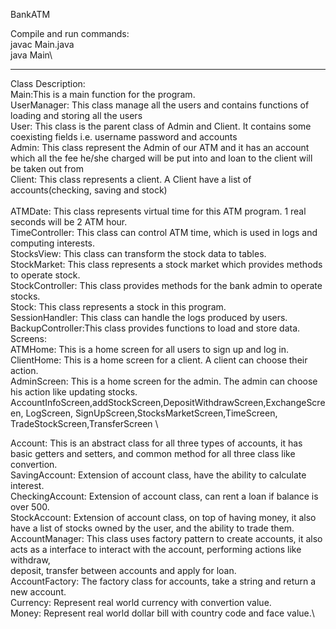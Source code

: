 BankATM

Compile and run commands:\
javac Main.java\
java Main\
**************************************
Class Description:\
Main:This is a main function for the program.\
UserManager: This class manage all the users and contains functions of loading and storing all the users\
User: This class is the parent class of Admin and Client. It contains some coexisting fields         i.e. username password and accounts\
Admin: This class represent the Admin of our ATM and it has an account which all the fee he/she charged will be put into and loan to the client will be taken out from\
Client: This class represents a client. A Client have a list of accounts(checking, saving and stock)\
\
ATMDate: This class represents virtual time for this ATM program. 1 real seconds will be 2 ATM hour.\
TimeController: This class can control ATM time, which is used in logs and computing interests.\
StocksView: This class can transform the stock data to tables.\
StockMarket: This class represents a stock market which provides methods to operate stock.\
StockController: This class provides methods for the bank admin to operate stocks.\
Stock: This class represents a stock in this program.\
SessionHandler: This class can handle the logs produced by users.\
BackupController:This class provides  functions to load and store data.\
Screens:\
ATMHome: This is a home screen for all users to sign up and log in.\
ClientHome: This is a home screen for a client. A client can choose their action.\
AdminScreen: This is a home screen for the admin. The admin can choose his action like updating stocks.\
AccountInfoScreen,addStockScreen,DepositWithdrawScreen,ExchangeScreen, LogScreen, SignUpScreen,StocksMarketScreen,TimeScreen,\
TradeStockScreen,TransferScreen \

Account: This is an abstract class for all three types of accounts, it has basic getters and setters, and common method for all three class like convertion.\
SavingAccount: Extension of account class, have the ability to calculate interest.\
CheckingAccount: Extension of account class, can rent a loan if balance is over 500.\
StockAccount: Extension of account class, on top of having money, it also have a list of stocks owned by the user, and the ability to trade them.\
AccountManager: This class uses factory pattern to create accounts, it also acts as a interface to interact with the account, performing actions like withdraw,\
 deposit, transfer between accounts and apply for loan.\
AccountFactory: The factory class for accounts, take a string and return a new account.\
Currency: Represent real world currency with convertion value.\
Money: Represent real world dollar bill with country code and face value.\
